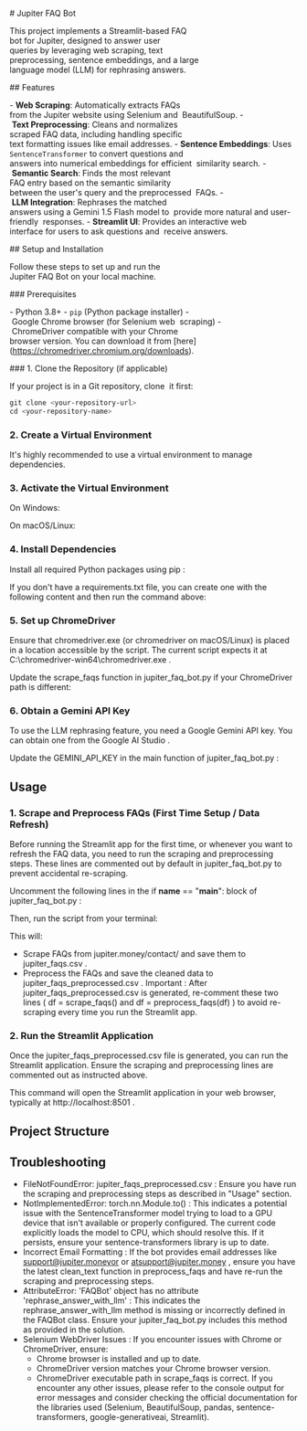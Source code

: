 # Jupiter FAQ Bot

This project implements a Streamlit-based FAQ 
bot for Jupiter, designed to answer user 
queries by leveraging web scraping, text 
preprocessing, sentence embeddings, and a large 
language model (LLM) for rephrasing answers.

## Features

- **Web Scraping**: Automatically extracts FAQs 
from the Jupiter website using Selenium and 
BeautifulSoup.
- **Text Preprocessing**: Cleans and normalizes 
scraped FAQ data, including handling specific 
text formatting issues like email addresses.
- **Sentence Embeddings**: Uses 
`SentenceTransformer` to convert questions and 
answers into numerical embeddings for efficient 
similarity search.
- **Semantic Search**: Finds the most relevant 
FAQ entry based on the semantic similarity 
between the user's query and the preprocessed 
FAQs.
- **LLM Integration**: Rephrases the matched 
answers using a Gemini 1.5 Flash model to 
provide more natural and user-friendly 
responses.
- **Streamlit UI**: Provides an interactive web 
interface for users to ask questions and 
receive answers.

## Setup and Installation

Follow these steps to set up and run the 
Jupiter FAQ Bot on your local machine.

### Prerequisites

- Python 3.8+
- `pip` (Python package installer)
- Google Chrome browser (for Selenium web 
scraping)
- ChromeDriver compatible with your Chrome 
browser version. You can download it from [here]
(https://chromedriver.chromium.org/downloads).

### 1. Clone the Repository (if applicable)

If your project is in a Git repository, clone 
it first:

```bash
git clone <your-repository-url>
cd <your-repository-name>
```
### 2. Create a Virtual Environment
It's highly recommended to use a virtual environment to manage dependencies.

### 3. Activate the Virtual Environment
On Windows:

On macOS/Linux:

### 4. Install Dependencies
Install all required Python packages using pip :

If you don't have a requirements.txt file, you can create one with the following content and then run the command above:

### 5. Set up ChromeDriver
Ensure that chromedriver.exe (or chromedriver on macOS/Linux) is placed in a location accessible by the script. The current script expects it at C:\chromedriver-win64\chromedriver.exe .

Update the scrape_faqs function in jupiter_faq_bot.py if your ChromeDriver path is different:

### 6. Obtain a Gemini API Key
To use the LLM rephrasing feature, you need a Google Gemini API key. You can obtain one from the Google AI Studio .

Update the GEMINI_API_KEY in the main function of jupiter_faq_bot.py :

## Usage
### 1. Scrape and Preprocess FAQs (First Time Setup / Data Refresh)
Before running the Streamlit app for the first time, or whenever you want to refresh the FAQ data, you need to run the scraping and preprocessing steps. These lines are commented out by default in jupiter_faq_bot.py to prevent accidental re-scraping.

Uncomment the following lines in the if __name__ == "__main__": block of jupiter_faq_bot.py :

Then, run the script from your terminal:

This will:

- Scrape FAQs from jupiter.money/contact/ and save them to jupiter_faqs.csv .
- Preprocess the FAQs and save the cleaned data to jupiter_faqs_preprocessed.csv .
Important : After jupiter_faqs_preprocessed.csv is generated, re-comment these two lines ( df = scrape_faqs() and df = preprocess_faqs(df) ) to avoid re-scraping every time you run the Streamlit app.

### 2. Run the Streamlit Application
Once the jupiter_faqs_preprocessed.csv file is generated, you can run the Streamlit application. Ensure the scraping and preprocessing lines are commented out as instructed above.

This command will open the Streamlit application in your web browser, typically at http://localhost:8501 .

## Project Structure
## Troubleshooting
- FileNotFoundError: jupiter_faqs_preprocessed.csv : Ensure you have run the scraping and preprocessing steps as described in "Usage" section.
- NotImplementedError: torch.nn.Module.to() : This indicates a potential issue with the SentenceTransformer model trying to load to a GPU device that isn't available or properly configured. The current code explicitly loads the model to CPU, which should resolve this. If it persists, ensure your sentence-transformers library is up to date.
- Incorrect Email Formatting : If the bot provides email addresses like support@jupiter.moneyor or atsupport@jupiter.money , ensure you have the latest clean_text function in preprocess_faqs and have re-run the scraping and preprocessing steps.
- AttributeError: 'FAQBot' object has no attribute 'rephrase_answer_with_llm' : This indicates the rephrase_answer_with_llm method is missing or incorrectly defined in the FAQBot class. Ensure your jupiter_faq_bot.py includes this method as provided in the solution.
- Selenium WebDriver Issues : If you encounter issues with Chrome or ChromeDriver, ensure:
  - Chrome browser is installed and up to date.
  - ChromeDriver version matches your Chrome browser version.
  - ChromeDriver executable path in scrape_faqs is correct.
If you encounter any other issues, please refer to the console output for error messages and consider checking the official documentation for the libraries used (Selenium, BeautifulSoup, pandas, sentence-transformers, google-generativeai, Streamlit).
